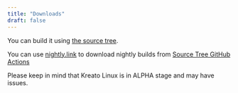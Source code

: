 ```yaml
---
title: "Downloads"
draft: false 
---
```


You can build it using [the source tree](https://github.com/kreatolinux/src).

You can use [nightly.link](https://nightly.link) to download nightly builds from [Source Tree GitHub Actions](https://github.com/kreatolinux/src/actions)

Please keep in mind that Kreato Linux is in ALPHA stage and may have issues.
